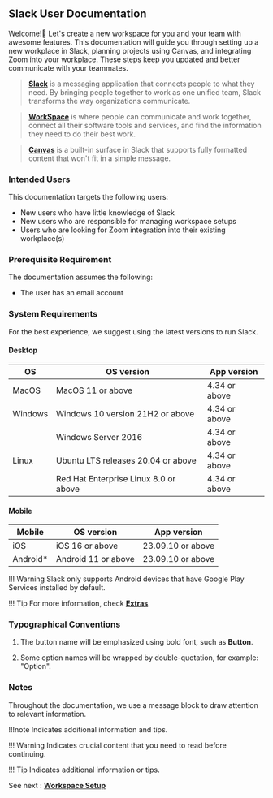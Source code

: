 <br>

## Slack User Documentation

Welcome!👋 Let's create a new workspace for you and your team with awesome features. This documentation will guide you through setting up a new workplace in Slack, planning projects using Canvas, and integrating Zoom into your workplace. These steps keep you updated and better communicate with your teammates.
> **[Slack](https://slack.com/help/articles/115004071768-What-is-Slack-)** is a messaging application that connects people to what they need. By bringing people together to work as one unified team, Slack transforms the way organizations communicate.  

> **[WorkSpace](https://slack.com/help/articles/212675257-Join-a-Slack-workspace)**  is where people can communicate and work together, connect all their software tools and services, and find the information they need to do their best work.

> **[Canvas](https://slack.com/help/articles/203950418-Use-a-canvas-in-Slack)** is a built-in surface in Slack that supports fully formatted content that won't fit in a simple message.

### Intended Users

This documentation targets the following users:

* New users who have little knowledge of Slack
* New users who are responsible for managing workspace setups
* Users who are looking for Zoom integration into their existing workplace(s)

### Prerequisite Requirement

The documentation assumes the following:

* The user has an email account

### System Requirements

For the best experience, we suggest using the latest versions to run Slack.  

#### Desktop

| OS       | OS version                          | App version |
|----------|-------------------------------------|-------------|
| MacOS    | MacOS 11 or above                   | 4.34 or above |
| Windows  | Windows 10 version 21H2 or above   | 4.34 or above |
|          | Windows Server 2016                 | 4.34 or above |
| Linux    | Ubuntu LTS releases 20.04 or above | 4.34 or above |
|          | Red Hat Enterprise Linux 8.0 or above | 4.34 or above |

#### Mobile

| Mobile   | OS version             | App version    |
|----------|------------------------|----------------|
| iOS      | iOS 16 or above       | 23.09.10 or above |
| Android* | Android 11 or above   | 23.09.10 or above |

!!! Warning
    Slack only supports Android devices that have Google Play Services installed by default.

!!! Tip
    For more information, check [**Extras**](https://slack.com/help/articles/115002037526-System-requirements-for-using-Slack).  

### Typographical Conventions

1. The button name will be emphasized using bold font, such as **Button**.

2. Some option names will be wrapped by double-quotation, for example: "Option".

### Notes

Throughout the documentation, we use a message block to draw attention to relevant information.

!!!note
    Indicates additional information and tips.  

!!! Warning
    Indicates crucial content that you need to read before continuing.

!!! Tip
    Indicates additional information or tips.
<br>

See next : **[Workspace Setup](workspace_setup.md)**

